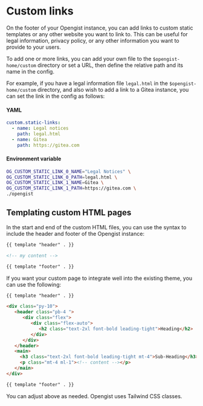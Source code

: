 # Custom links

On the footer of your Opengist instance, you can add links to custom static templates or any other website you want to link to.
This can be useful for legal information, privacy policy, or any other information you want to provide to your users.

To add one or more links, you can add your own file to the `$opengist-home/custom` directory or set a URL, then define the relative path and its name in the config.

For example, if you have a legal information file `legal.html` in the `$opengist-home/custom` directory, and also wish to add a link to a Gitea instance, you can set the link in the config as follows:

#### YAML
```yaml
custom.static-links:
  - name: Legal notices
    path: legal.html
  - name: Gitea
    path: https://gitea.com
```

#### Environment variable
```sh
OG_CUSTOM_STATIC_LINK_0_NAME="Legal Notices" \
OG_CUSTOM_STATIC_LINK_0_PATH=legal.html \
OG_CUSTOM_STATIC_LINK_1_NAME=Gitea \
OG_CUSTOM_STATIC_LINK_1_PATH=https://gitea.com \
./opengist
```

## Templating custom HTML pages

In the start and end of the custom HTML files, you can use the syntax to include the header and footer of the Opengist instance:

```html
{{ template "header" . }}

<!-- my content -->

{{ template "footer" . }}
```

If you want your custom page to integrate well into the existing theme, you can use the following:

```html
{{ template "header" . }}

<div class="py-10">
   <header class="pb-4 ">
      <div class="flex">
         <div class="flex-auto">
            <h2 class="text-2xl font-bold leading-tight">Heading</h2>
         </div>
      </div>
   </header>
   <main>
     <h3 class="text-2xl font-bold leading-tight mt-4">Sub-Heading</h3>
     <p class="mt-4 ml-1"><!-- content --></p>
   </main>
</div>

{{ template "footer" . }}
```

You can adjust above as needed. Opengist uses Tailwind CSS classes.
